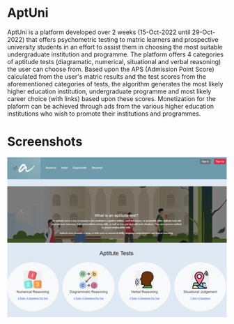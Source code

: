 # AptUni
AptUni is a platform developed over 2 weeks (15-Oct-2022 until 29-Oct-2022) that offers psychometric testing to matric learners and prospective university students
in an effort to assist them in choosing the most suitable undergraduate institution and programme. The platform 
offers 4 categories of aptitude tests (diagramatic, numerical, situational and verbal reasoning) the user can choose from. 
Based upon the APS (Admission Point Score) calculated from the user's matric results and the test scores from the aforementioned
categories of tests, the algorithm generates the most likely higher education institution, undergraduate programme and
most likely career choice (with links) based upon these scores.
Monetization for the plaform can be achieved through ads from the various higher education institutions who wish to promote their institutions and programmes. 

# Screenshots

![](demonstration/1.Landing_Page.png)
